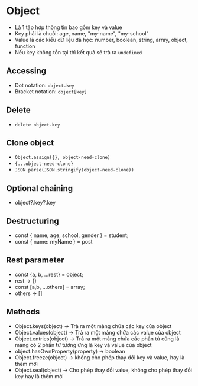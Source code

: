# Object

- Là 1 tập hợp thông tin bao gồm key và value
- Key phải là chuỗi: age, name, "my-name", "my-school"
- Value là các kiểu dữ liệu đã học: number, boolean, string, array, object, function
- Nếu key không tồn tại thì kết quả sẽ trả ra `undefined`

## Accessing

- Dot notation: `object.key`
- Bracket notation: `object[key]`

## Delete

- `delete object.key`

## Clone object

- `Object.assign({}, object-need-clone)`
- `{...object-need-clone}`
- `JSON.parse(JSON.stringify(object-need-clone))`

## Optional chaining

- object?.key?.key

## Destructuring

- const { name, age, school, gender } = student;
- const { name: myName } = post

## Rest parameter

- const {a, b, ...rest} = object;
- rest -> {}
- const [a,b, ...others] = array;
- others -> []

## Methods

- Object.keys(object) -> Trả ra một mảng chứa các key của object
- Object.values(object) -> Trả ra một mảng chứa các value của object
- Object.entries(object) -> Trả ra một mảng chứa các phần tử cũng là mảng có 2 phần tử tương ứng là key và value của object
- object.hasOwnProperty(property) -> boolean
- Object.freeze(object) -> không cho phép thay đổi key và value, hay là thêm mới
- Object.seal(object) -> Cho phép thay đổi value, không cho phép thay đổi key hay là thêm mới
